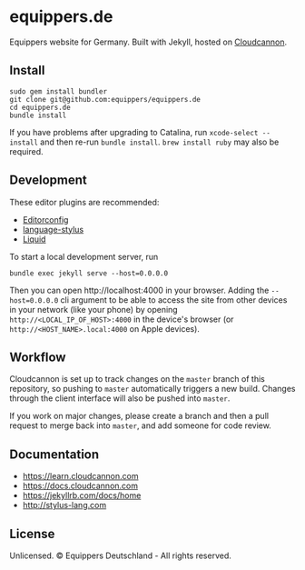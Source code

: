 # equippers.de

Equippers website for Germany. Built with Jekyll, hosted on [Cloudcannon](https://cloudcannon.com).

## Install

```
sudo gem install bundler
git clone git@github.com:equippers/equippers.de
cd equippers.de
bundle install
```

If you have problems after upgrading to Catalina, run `xcode-select --install` and then re-run
`bundle install`. `brew install ruby` may also be required.

## Development

These editor plugins are recommended:

* [Editorconfig](https://editorconfig.org/#download)
* [language-stylus](https://marketplace.visualstudio.com/items?itemName=sysoev.language-stylus)
* [Liquid](https://marketplace.visualstudio.com/items?itemName=sissel.shopify-liquid)

To start a local development server, run

```
bundle exec jekyll serve --host=0.0.0.0
```

Then you can open http://localhost:4000 in your browser. Adding the `--host=0.0.0.0` cli argument to be able to access the site from other devices in your network (like your phone) by opening `http://<LOCAL_IP_OF_HOST>:4000` in the device's browser (or `http://<HOST_NAME>.local:4000` on Apple devices).

## Workflow

Cloudcannon is set up to track changes on the `master` branch of this repository, so pushing to `master` automatically triggers a new build. Changes through the client interface will also be pushed into `master`.

If you work on major changes, please create a branch and then a pull request to merge back into `master`, and add someone for code review.

## Documentation

* https://learn.cloudcannon.com
* https://docs.cloudcannon.com
* https://jekyllrb.com/docs/home
* http://stylus-lang.com

## License

Unlicensed. © Equippers Deutschland - All rights reserved.
